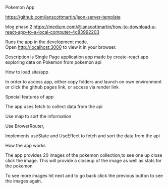 Pokemon App

https://github.com/ianscottmartin/json-server-template

blog phase 2 https://medium.com/@ianscottmartin/how-to-download-a-react-app-to-a-local-computer-4c83992203

Runs the app in the development mode.\
Open [http://localhost:3000](http://localhost:3000) to view it in your browser.



Description is Single Page application app made by create-react app exploring data on Pokemon from pokemon api

How to load site/app

In order to access app, either copy folders and launch on own environment or click the github pages link, or access via render link

Special features of app

The app uses fetch to collect data from the api

Use map to sort the information

Use BrowerRouter,

Implements useState and UseEffect to fetch and sort the data from the api

How the app works

The app provides 20 images of the pokemon collection,to see one up close click the image. This will provide a closeup of the image as well as stats for the pokemon

To see more images hit next and to go back click the previous button to see the images again.
